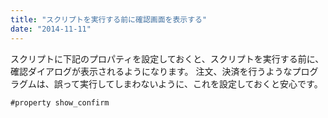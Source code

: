 ```yaml
---
title: "スクリプトを実行する前に確認画面を表示する"
date: "2014-11-11"
---
```


スクリプトに下記のプロパティを設定しておくと、スクリプトを実行する前に、確認ダイアログが表示されるようになります。
注文、決済を行うようなプログラグムは、誤って実行してしまわないように、これを設定しておくと安心です。

```mql
#property show_confirm
```
